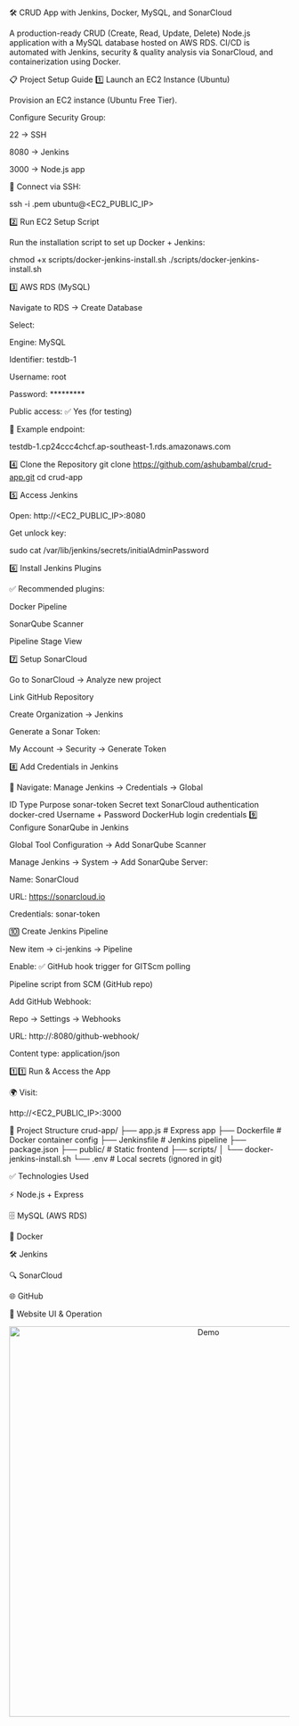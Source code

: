 🛠️ CRUD App with Jenkins, Docker, MySQL, and SonarCloud

A production-ready CRUD (Create, Read, Update, Delete) Node.js application with a MySQL database hosted on AWS RDS.
CI/CD is automated with Jenkins, security & quality analysis via SonarCloud, and containerization using Docker.

📋 Project Setup Guide
1️⃣ Launch an EC2 Instance (Ubuntu)

Provision an EC2 instance (Ubuntu Free Tier).

Configure Security Group:

22 → SSH

8080 → Jenkins

3000 → Node.js app

🔑 Connect via SSH:

ssh -i <your-key>.pem ubuntu@<EC2_PUBLIC_IP>

2️⃣ Run EC2 Setup Script

Run the installation script to set up Docker + Jenkins:

chmod +x scripts/docker-jenkins-install.sh
./scripts/docker-jenkins-install.sh

3️⃣ AWS RDS (MySQL)

Navigate to RDS → Create Database

Select:

Engine: MySQL

Identifier: testdb-1

Username: root

Password: *********

Public access: ✅ Yes (for testing)

📌 Example endpoint:

testdb-1.cp24ccc4chcf.ap-southeast-1.rds.amazonaws.com

4️⃣ Clone the Repository
git clone https://github.com/ashubambal/crud-app.git
cd crud-app

5️⃣ Access Jenkins

Open: http://<EC2_PUBLIC_IP>:8080

Get unlock key:

sudo cat /var/lib/jenkins/secrets/initialAdminPassword

6️⃣ Install Jenkins Plugins

✅ Recommended plugins:

Docker Pipeline

SonarQube Scanner

Pipeline Stage View

7️⃣ Setup SonarCloud

Go to SonarCloud → Analyze new project

Link GitHub Repository

Create Organization → Jenkins

Generate a Sonar Token:

My Account → Security → Generate Token

8️⃣ Add Credentials in Jenkins

🔐 Navigate: Manage Jenkins → Credentials → Global

ID	Type	Purpose
sonar-token	Secret text	SonarCloud authentication
docker-cred	Username + Password	DockerHub login credentials
9️⃣ Configure SonarQube in Jenkins

Global Tool Configuration → Add SonarQube Scanner

Manage Jenkins → System → Add SonarQube Server:

Name: SonarCloud

URL: https://sonarcloud.io

Credentials: sonar-token

🔟 Create Jenkins Pipeline

New item → ci-jenkins → Pipeline

Enable: ✅ GitHub hook trigger for GITScm polling

Pipeline script from SCM (GitHub repo)

Add GitHub Webhook:

Repo → Settings → Webhooks

URL: http://<EC2-IP>:8080/github-webhook/

Content type: application/json

1️⃣1️⃣ Run & Access the App

🌍 Visit:

http://<EC2_PUBLIC_IP>:3000

📁 Project Structure
crud-app/
├── app.js                  # Express app
├── Dockerfile              # Docker container config
├── Jenkinsfile             # Jenkins pipeline
├── package.json
├── public/                 # Static frontend
├── scripts/
│   └── docker-jenkins-install.sh
└── .env                    # Local secrets (ignored in git)

✅ Technologies Used

⚡ Node.js + Express

🗄️ MySQL (AWS RDS)

🐳 Docker

🛠️ Jenkins

🔍 SonarCloud

🌐 GitHub

🎨 Website UI & Operation
<p align="center"> <img src="assets/recording.gif" alt="Demo" width="700"> </p>
